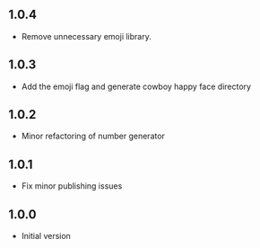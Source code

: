 ## 1.0.4

- Remove unnecessary emoji library.

## 1.0.3

- Add the emoji flag and generate cowboy happy face directory

## 1.0.2

- Minor refactoring of number generator

## 1.0.1

- Fix minor publishing issues

## 1.0.0

- Initial version
